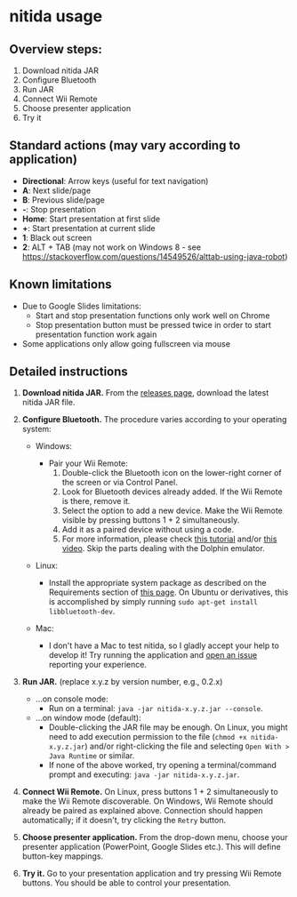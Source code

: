 # nitida usage

## Overview steps:
1. Download nitida JAR
2. Configure Bluetooth
3. Run JAR
4. Connect Wii Remote
5. Choose presenter application
6. Try it

## Standard actions (may vary according to application)
* __Directional__: Arrow keys (useful for text navigation)
* __A__: Next slide/page
* __B__: Previous slide/page
* __-__: Stop presentation
* __Home__: Start presentation at first slide
* __+__: Start presentation at current slide
* __1__: Black out screen
* __2__: ALT + TAB (may not work on Windows 8 - see
         https://stackoverflow.com/questions/14549526/alttab-using-java-robot)

## Known limitations
* Due to Google Slides limitations:
  * Start and stop presentation functions only work well on Chrome
  * Stop presentation button must be pressed twice in order to
    start presentation function work again
* Some applications only allow going fullscreen via mouse

## Detailed instructions
1. **Download nitida JAR.** From the
   [releases page](https://github.com/awvalenti/bauhinia/releases),
   download the latest nitida JAR file.

2. **Configure Bluetooth.** The procedure varies according to your
   operating system:
    - Windows:
      - Pair your Wii Remote:
        1. Double-click the Bluetooth icon on the
           lower-right corner of the screen or via Control Panel.
        2. Look for Bluetooth devices already added. If the Wii Remote is there,
        remove it.
        3. Select the option to add a new device. Make the Wii Remote visible
           by pressing buttons 1 + 2 simultaneously.
        4. Add it as a paired device without using a code.         
        5. For more information, please check
           [this tutorial](http://www.dolphin-emulator.com/connect-wiimote.html)
           and/or [this video](https://www.youtube.com/watch?v=DIFARukwA5I).
           Skip the parts dealing with the Dolphin emulator.

    - Linux:
      - Install the appropriate system package as described on the
        Requirements section of [this page](http://bluecove.org/bluecove-gpl/).
        On Ubuntu or derivatives,
        this is accomplished by simply running ```sudo apt-get install libbluetooth-dev```.

    - Mac:
      - I don't have a Mac to test nitida, so I gladly accept your help to develop it!
        Try running the application and
        [open an issue](https://github.com/awvalenti/bauhinia/issues/new?title=nitida%20on%20Mac)
          reporting your experience.

3. **Run JAR.** (replace x.y.z by version number, e.g., 0.2.x)
   - ...on console mode:
      - Run on a terminal: ```java -jar nitida-x.y.z.jar --console```.
   - ...on window mode (default):
     - Double-clicking the JAR file may be enough. On Linux, you might need to
       add execution permission to the file (```chmod +x nitida-x.y.z.jar```)
       and/or right-clicking the file and selecting
       ```Open With > Java Runtime``` or similar.
     - If none of the above worked, try opening a terminal/command prompt and
       executing:
       ```java -jar nitida-x.y.z.jar```.

4. **Connect Wii Remote.** On Linux, press buttons 1 + 2 simultaneously to make
   the Wii Remote discoverable. On Windows, Wii Remote should already be paired
   as explained above. Connection should happen automatically; if it doesn't,
   try clicking the ```Retry``` button.

5. **Choose presenter application.** From the drop-down menu, choose your
   presenter application (PowerPoint, Google Slides etc.). This will
   define button-key mappings.

6. **Try it.** Go to your presentation application and
   try pressing Wii Remote buttons. You should be able to control
   your presentation.
